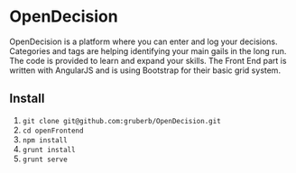 # OpenDecision

OpenDecision is a platform where you can enter and log your decisions. Categories and tags are helping identifying your main gails in the long run. The code is provided to learn and expand your skills. The Front End part is written with AngularJS and is using Bootstrap for their basic grid system.

## Install

1. `git clone git@github.com:gruberb/OpenDecision.git`
2. `cd openFrontend`
3. `npm install`
5. `grunt install`
6. `grunt serve`
